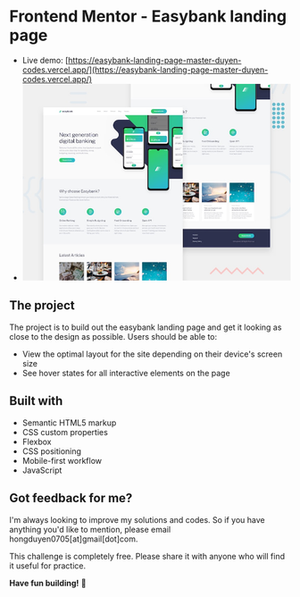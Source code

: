 # Frontend Mentor - Easybank landing page
- Live demo: [https://easybank-landing-page-master-duyen-codes.vercel.app/](https://easybank-landing-page-master-duyen-codes.vercel.app/)
- ![the Easybank landing page coding challenge on Front end mentor](./design/desktop-preview.jpg)


## The project
The project is to build out the easybank landing page and get it looking as close to the design as possible.
Users should be able to:

- View the optimal layout for the site depending on their device's screen size
- See hover states for all interactive elements on the page

## Built with

- Semantic HTML5 markup
- CSS custom properties
- Flexbox
- CSS positioning
- Mobile-first workflow
- JavaScript

## Got feedback for me?

I'm always looking to improve my solutions and codes. So if you have anything you'd like to mention, please email hongduyen0705[at]gmail[dot]com.

This challenge is completely free. Please share it with anyone who will find it useful for practice.

**Have fun building!** 🚀
